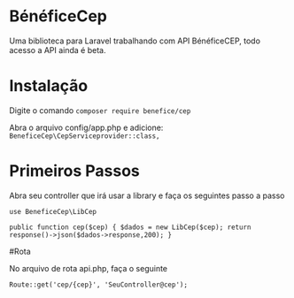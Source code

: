 # BénéficeCep
Uma biblioteca para Laravel trabalhando com API BénéficeCEP, todo acesso a API ainda é beta.

# Instalação
Digite o comando `composer require benefice/cep`

Abra o arquivo config/app.php e adicione: `BeneficeCep\CepServiceprovider::class,`

# Primeiros Passos

Abra seu controller que irá usar a library e faça os seguintes passo a passo

`use BeneficeCep\LibCep`

`
 public function cep($cep)
{
  $dados = new LibCep($cep);
  return response()->json($dados->response,200);
}
`

#Rota

No arquivo de rota api.php, faça o seguinte

`Route::get('cep/{cep}', 'SeuController@cep');`
